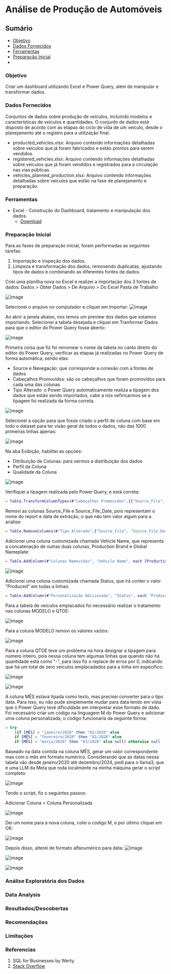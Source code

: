 # Análise de Produção de Automóveis

## Sumário

- [Objetivo](#objetivo)
- [Dados Fornecidos](#dados-fornecidos)
- [Ferramentas](#ferramentas)
- [Preparação Inicial](#preparacao-inicial)
- 

### Objetivo

Criar um dashboard utilizando Excel e Power Query, além de manipular e transformar dados.

### Dados Fornecidos

Conjuntos de dados sobre produção de veículos, incluindo modelos e características de veículos e quantidades. O conjunto de dados está disposto de acordo com as etapas do ciclo de vida de um veículo, desde o planejamento até o registro para a utilização final.

- producted_vehicles.xlsx: Arquivo contendo informações detalhadas sobre veículos que já foram fabricados e estão prontos para serem vendidos.
- registered_vehicles.xlsx: Arquivo contendo informações detalhadas sobre veículos que já foram vendidos e registrados para a circulação nas vias públicas.
- vehicles_planned_production.xlsx: Arquivo contendo informações detalhadas sobre veículos que estão na fase de planejamento e preparação.

### Ferramentas

- Excel - Construção do Dashboard, tratamento e manipulação dos dados.
  - [Download](https://microsoft.com)

### Preparação Inicial

Para as fases de preparação inicial, foram performadas as seguintes tarefas:
1. Importação e inspeção dos dados.
2. Limpeza e transformação dos dados, removendo duplicatas, ajustando tipos de dados e combinando as diferentes fontes de dados.


Criei uma planilha nova no Excel e realizei a importação dos 3 fontes de dados:
Dados > Obter Dados > De Arquivo > Do Excel Pasta de Trabalho 

![image](https://github.com/user-attachments/assets/e5d81953-e43a-4adf-921a-8468b04faa08)


Selecionei o arquivo no computador e cliquei em Importar:
![image](https://github.com/user-attachments/assets/e123117b-0251-4bec-a8ee-d86fae213036)

Ao abrir a janela abaixo, nos temos um preview dos dados que estamos importando. Selecionei a tabela desejada e cliquei em Tranformar Dados para que o editor do Power Query fosse aberto:

![image](https://github.com/user-attachments/assets/8a72a55c-b202-40e2-8e98-c26e51f6b3dc)

Primeira coisa que fiz foi renomear o nome da tabela no canto direito do editor do Power Query, verificar as etapas já realizadas no Power Query de forma automática, sendo elas:
- Source e Navegação: que corresponde a conexão com a fontes de dados
- Cabeçalhos Promovidos: são os cabeçalhos que foram promovidos para cada uma das colunas
- Tipo Alterado: o Power Query automaticamente realiza a tipagem dos dados que estão sendo importados, cabe a nós vefiricarmos se a tipagem foi realizada da forma correta.

![image](https://github.com/user-attachments/assets/96718a81-937f-4888-b4f7-b17560b93951)


Selecionei a opção para que fosse criado o perfil de coluna com base em todo o dataset para ter visão geral de todos o dados, não das 1000 primeiras linhas apenas:

![image](https://github.com/user-attachments/assets/14899d57-ec4b-4748-adac-5c9e12dfc533)

Na aba Exibição, habilitei as opções:
- Ditribuição de Colunas: para vermos a distribuição dos dados
- Perfil da Coluna
- Qualidade da Coluna

![image](https://github.com/user-attachments/assets/1779bda0-6717-4e2d-aaf3-fe42abd24bc3)

Verifiquei a tipagem realizada pelo Power Query, e está correta:

```M
= Table.TransformColumnTypes(#"Cabeçalhos Promovidos",{{"Source_File", type text}, {"Source_File_Date", type date}, {"Core Nameplate Region Mnemonic", Int64.Type}, {"Core Nameplate Plant Mnemonic", Int64.Type}, {"Mnemonic-Vehicle", Int64.Type}, {"Mnemonic-Vehicle/Plant", Int64.Type}, {"Mnemonic-Platform", Int64.Type}, {"Region", type text}, {"Market", type text}, {"Country/Territory", type text}, {"Production Plant", type text}, {"City", type text}, {"Plant State/Province", type text}, {"Source Plant", type text}, {"Source Plant Country/Territory", type text}, {"Source Plant Region", type text}, {"Design Parent", type text}, {"Engineering Group", type text}, {"Manufacturer Group", type text}, {"Manufacturer", type text}, {"Sales Parent", type text}, {"Production Brand", type text}, {"Platform Design Owner", type text}, {"Architecture", type text}, {"Platform", type text}, {"Program", type text}, {"Production Nameplate", type text}, {"SOP (Start of Production)", type date}, {"EOP (End of Production)", type date}, {"Lifecycle (Time)", Int64.Type}, {"Vehicle", type text}, {"Assembly Type", type text}, {"Strategic Group", type text}, {"Sales Group", type text}, {"Global Nameplate", type text}, {"Primary Design Center", type text}, {"Primary Design Country/Territory", type text}, {"Primary Design Region", type text}, {"Secondary Design Center", type text}, {"Secondary Design Country/Territory", type text}, {"Secondary Design Region", type text}, {"GVW Rating", type text}, {"GVW Class", type text}, {"Car/Truck", type text}, {"Production Type", type text}, {"Global Production Segment", type text}, {"Regional Sales Segment", type text}, {"Global Production Price Class", type text}, {"Global Sales Segment", type text}, {"Global Sales Sub-Segment", type text}, {"Global Sales Price Class", Int64.Type}, {"Short-Term Risk Rating", Int64.Type}, {"Long-Term Risk Rating", Int64.Type}, {"Region-2", type text}, {"Market-2", type text}, {"Country-2", type text}, {"Date_Ref", type date}, {"Monthly_Qty", Int64.Type}})
```

Removi as colunas Source_File e Source_File_Date, pois representam o nome do report e data de extração, o que não tem valor algum para a análise:
```m
= Table.RemoveColumns(#"Tipo Alterado",{"Source_File", "Source_File_Date"})
```

Adicionei uma coluna customizada chamada Vehicle Name, que representa a concatenação de outras duas colunas, Production Brand e Global Nameplate:
```m
= Table.AddColumn(#"Colunas Removidas", "Vehicle Name", each [Production Brand] & " " & [Global Nameplate])
```

![image](https://github.com/user-attachments/assets/fcc9eeec-be3f-4330-b396-fb78466d4ecd)


Adicionei uma coluna customizada chamada Status, que irá conter o valor "Produced" em todas a linhas:
```m
= Table.AddColumn(#"Personalização Adicionada", "Status", each "Produced", type text)
```

Para a tabela de veículos emplacados foi necessário realizar o tratamento nas colunas MODELO e QTDE:

![image](https://github.com/user-attachments/assets/07b9fe87-0ffc-4a6f-a564-87661e81aee3)

Para a coluna MODELO removi os valores vazios:

![image](https://github.com/user-attachments/assets/8e1c2abc-3dda-4ca3-bc5c-573eb625438b)


Para a coluna QTDE teve um problema na hora designar a tipagem para número inteiro, pois nessa coluna tem algumas linhas que quando não há quantidade está como "-", para isso fiz o replace de erros por 0, indicando que há um total de zero veículos emplacadados para a linha em específico:

![image](https://github.com/user-attachments/assets/acecbd63-7085-4ac8-84e6-c4491a56350a)

![image](https://github.com/user-attachments/assets/59524b4e-1458-4c81-a4ba-3949a9b442f7)


A coluna MÊS estava tipada como texto, mas precisei converter para o tipo data. Para isso, eu não pude simplemente mudar para data tendo em vista que o Power Query teve dificuldade em interpretar esse formato de dado. Foi necessário criar um código na linguagem M do Power Query e adicionar uma coluna personalizada, o código funcionaria da seguinte forma:
```M
= try
    (if [MÊS] = "janeiro/2020" then "01/2020" else
    if [MÊS] = "fevereiro/2020" then "02/2020" else
    if [MÊS] = "março/2020" then "03/2020" else null) otherwise null
```

Baseado na data contida na coluna MÊS, gerar um valor correspondente mas com o mês em formato numérico. Considerando que as datas nessa tabela vão desde janeiro/2020 até dezembro/2024, pedi para o llama3, que é uma LLM da Meta que roda localmente na minha máquina gerar o script completo:

![image](https://github.com/user-attachments/assets/24b2b77c-8206-4c60-b71d-f2d92dc18f95)

Tendo o script, fiz o seguintes passos:

Adicionar Coluna > Coluna Personalizada

![image](https://github.com/user-attachments/assets/2857c696-6f6f-4375-a85b-ab1fd7381045)

Dei um nome para a nova coluna, colei o código M, e por último cliquei em OK:

![image](https://github.com/user-attachments/assets/c3569014-0dfc-4d5d-a0e5-7e58fabf6eb2)

Depois disso, alterei de formato alfanumérico para data:
![image](https://github.com/user-attachments/assets/7c09e18d-d07e-4c05-b85d-f67ebbf4dcc9)


![image](https://github.com/user-attachments/assets/8fcd818b-a721-4154-a755-b90884f0360d)







![image](https://github.com/user-attachments/assets/e3536451-c374-4ff7-93a5-31a9c7dee403)



### Análise Exploratória dos Dados


### Data Analysis



### Resultados/Descobertas



### Recomendações


### Limitações


### Referencias

1. SQL for Businesses by Werty.
2. [Stack Overflow](https://stack.com)
